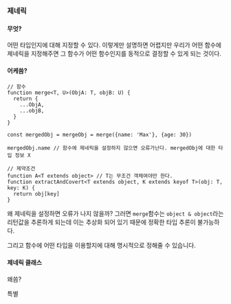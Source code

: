 ### 제네릭

#### 무엇?

어떤 타입인지에 대해 지정할 수 있다. 이렇게만 설명하면 어렵지만 우리가 어떤 함수에 제네릭을 지정해주면 그 함수가 어떤 함수인지를 동적으로 결정할 수 있게 되는 것이다.

#### 어케씀?

```tsx
// 함수
function merge<T, U>(ObjA: T, objB: U) {
  return {
    ...ObjA,
    ...objB,
  }
}

const mergedObj = mergeObj = merge({name: 'Max'}, {age: 30})

mergedObj.name // 함수에 제네릭을 설정하지 않으면 오류가난다. mergedObj에 대한 타입 정보 X

// 제약조건
function A<T extends object> // T는 무조건 객체여야만 한다.
function extractAndCovert<T extends object, K extends keyof T>(obj: T, key: K) {
  return obj[key]
}
```

왜 제네릭을 설정하면 오류가 나지 않을까? 그러면 `merge`함수는 `object & object`라는 리턴값을 추론하게 되는데 이는 추상화 되어 있기 때문에 정확한 타입 추론이 불가능하다.

그리고 함수에 어떤 타입을 이용할지에 대해 명시적으로 정해줄 수 있습니다.

#### 제네릭 클래스



왜씀?

특별